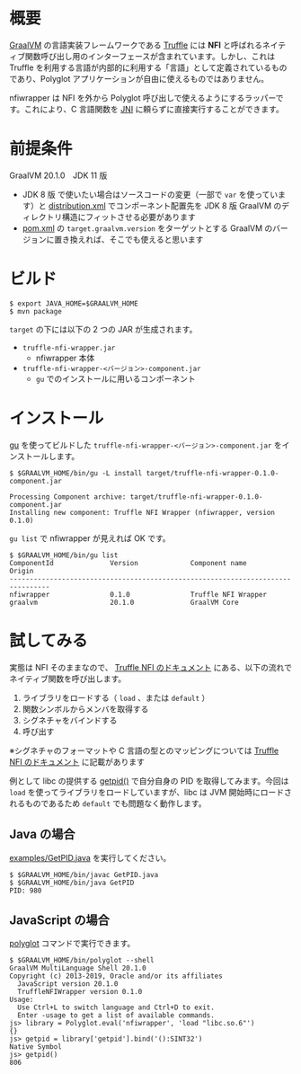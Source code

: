# 概要

[GraalVM](https://www.graalvm.org/) の言語実装フレームワークである [Truffle](https://github.com/oracle/graal/tree/master/truffle/) には **NFI** と呼ばれるネイティブ関数呼び出し用のインターフェースが含まれています。しかし、これは Truffle を利用する言語が内部的に利用する「言語」として定義されているものであり、Polyglot アプリケーションが自由に使えるものではありません。

nfiwrapper は NFI を外から Polyglot 呼び出しで使えるようにするラッパーです。これにより、C 言語関数を [JNI](https://docs.oracle.com/javase/jp/11/docs/specs/jni/index.html) に頼らずに直接実行することができます。

# 前提条件

GraalVM 20.1.0　JDK 11 版

* JDK 8 版 で使いたい場合はソースコードの変更（一部で `var` を使っています）と [distribution.xml](src/main/assembly/distribution.xml) でコンポーネント配置先を JDK 8 版 GraalVM のディレクトリ構造にフィットさせる必要があります
* [pom.xml](pom.xml) の `target.graalvm.version` をターゲットとする GraalVM のバージョンに置き換えれば、そこでも使えると思います

# ビルド

```
$ export JAVA_HOME=$GRAALVM_HOME
$ mvn package
```

`target` の下には以下の 2 つの JAR が生成されます。

* `truffle-nfi-wrapper.jar`
    * nfiwrapper 本体
* `truffle-nfi-wrapper-<バージョン>-component.jar`
    * `gu` でのインストールに用いるコンポーネント

# インストール

[gu](https://www.graalvm.org/docs/reference-manual/install-components/) を使ってビルドした `truffle-nfi-wrapper-<バージョン>-component.jar` をインストールします。

```
$ $GRAALVM_HOME/bin/gu -L install target/truffle-nfi-wrapper-0.1.0-component.jar

Processing Component archive: target/truffle-nfi-wrapper-0.1.0-component.jar
Installing new component: Truffle NFI Wrapper (nfiwrapper, version 0.1.0)
```

`gu list` で nfiwrapper が見えれば OK です。

```
$ $GRAALVM_HOME/bin/gu list
ComponentId              Version             Component name      Origin
--------------------------------------------------------------------------------
nfiwrapper               0.1.0               Truffle NFI Wrapper
graalvm                  20.1.0              GraalVM Core
```

# 試してみる

実態は NFI そのままなので、 [Truffle NFI のドキュメント](https://github.com/oracle/graal/blob/master/truffle/docs/NFI.md) にある、以下の流れでネイティブ関数を呼び出します。

1. ライブラリをロードする（ `load` 、または `default` ）
2. 関数シンボルからメンバを取得する
3. シグネチャをバインドする
4. 呼び出す

※シグネチャのフォーマットや C 言語の型とのマッピングについては [Truffle NFI のドキュメント](https://github.com/oracle/graal/blob/master/truffle/docs/NFI.md) に記載があります

例として libc の提供する [getpid()](https://linuxjm.osdn.jp/html/LDP_man-pages/man2/getpid.2.html) で自分自身の PID を取得してみます。今回は `load` を使ってライブラリをロードしていますが、libc は JVM 開始時にロードされるものであるため `default` でも問題なく動作します。

## Java の場合

[examples/GetPID.java](examples/GetPID.java) を実行してください。

```
$ $GRAALVM_HOME/bin/javac GetPID.java
$ $GRAALVM_HOME/bin/java GetPID
PID: 980
```

## JavaScript の場合

[polyglot](https://www.graalvm.org/docs/reference-manual/polyglot/#running-polyglot-applications) コマンドで実行できます。

```
$ $GRAALVM_HOME/bin/polyglot --shell
GraalVM MultiLanguage Shell 20.1.0
Copyright (c) 2013-2019, Oracle and/or its affiliates
  JavaScript version 20.1.0
  TruffleNFIWrapper version 0.1.0
Usage:
  Use Ctrl+L to switch language and Ctrl+D to exit.
  Enter -usage to get a list of available commands.
js> library = Polyglot.eval('nfiwrapper', 'load "libc.so.6"')
{}
js> getpid = library['getpid'].bind('():SINT32')
Native Symbol
js> getpid()
806
```
